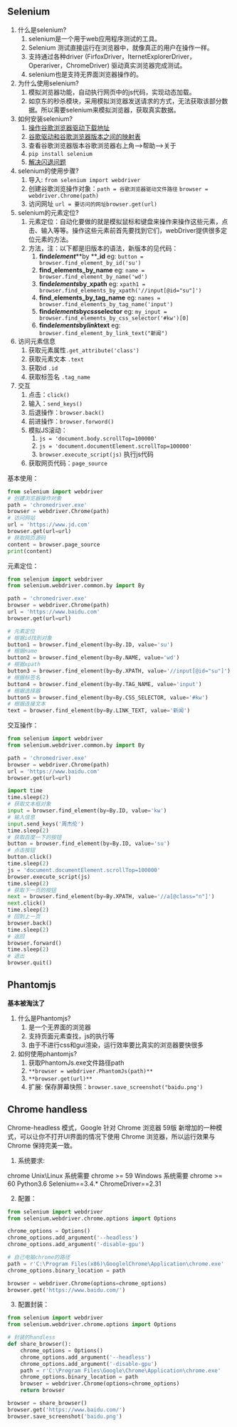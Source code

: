 ## Selenium
1. 什么是selenium?
   1. selenium是一个用于web应用程序测试的工具。
   2. Selenium 测试直接运行在浏览器中，就像真正的用户在操作一样。
   3. 支持通过各种driver (FirfoxDriver，IternetExplorerDriver，Operariver，ChromeDriver) 驱动真实浏览器完成测试。
   4. selenium也是支持无界面浏览器操作的。
2. 为什么使用selenium?
   1. 模拟浏览器功能，自动执行网页中的js代码，实现动态加载。
   2. 如京东的秒杀模块，采用模拟浏览器发送请求的方式，无法获取该部分数据。所以需要selenium来模拟浏览器，获取真实数据。
3. 如何安装selenium?
   1. [操作谷歌浏览器驱动下载地址]()
   2. [谷歌驱动和谷歌浏览器版本之间的映射表](http://blog.csdn.net/huilan_same/article/details/51896672) 
   3. 查看谷歌浏览器版本谷歌浏览器右上角-->帮助-->关于
   4. `pip install selenium` 
   5. [解决闪退问题](https://blog.csdn.net/m0_75245302/article/details/128107950)
4. selenium的使用步骤?
   1. 导入: `from selenium import webdriver`
   2. 创建谷歌浏览操作对象：`path = 谷歌浏览器驱动文件路径` `browser = webdriver.Chrome(path)`
   3.  访问网址 `url = 要访问的网址browser.get(url)`
5. selenium的元素定位?
   1. 元素定位：自动化要做的就是模拟鼠标和键盘来操作来操作这些元素，点击、输入等等。操作这些元素前首先要找到它们，webDriver提供很多定位元素的方法。
   2. 方法，注：以下都是旧版本的语法，新版本的见代码：
      1. **find**_**element**_**by **_**id**  eg: `button = browser.find_element_by_id('su')`
      2. **find_elements_by_name** eg: `name = browser.find_element_by_name('wd')`
      3. **find**_**elements**_**by**_**xpath** eg: `xpath1 = browser.find_elements_by_xpath('//input[@id="su"]')`
      4. **find**_**elements_by_tag_name** eg: `names = browser.find_elements_by_tag_name('input')`
      5. **find**_**elements**_**by**_**css**_**selector** eg: `my_input = browser.find_elements_by_css_selector('#kw')[0]`
      6. **find**_**elements**_**by**_**link**_**text** eg: `browser.find_element_by_link_text("新闻")`
6. 访问元素信息
   1. 获取元素属性`.get_attribute('class')`
   2. 获取元素文本 `.text`
   3. 获取id `.id`
   4. 获取标签名 `.tag_name`
7. 交互
   1. 点击：`click()`
   2. 输入：`send_keys()`
   3. 后退操作：`browser.back()`
   4. 前进操作：`browser.forword()`
   5. 模拟JS滚动：
      1. `js = 'document.body.scrollTop=100000'`
      2. `js = 'document.documentElement.scrollTop=100000'`
      3. `browser.execute_script(js)` 执行js代码
   6. 获取网页代码：`page_source`

基本使用：
```python
from selenium import webdriver
# 创建浏览器操作对象
path = 'chromedriver.exe'
browser = webdriver.Chrome(path)
# 访问网站
url = 'https://www.jd.com'
browser.get(url=url)
# 获取网页源码
content = browser.page_source
print(content)
```
元素定位：
```python
from selenium import webdriver
from selenium.webdriver.common.by import By

path = 'chromedriver.exe'
browser = webdriver.Chrome(path)
url = 'https://www.baidu.com'
browser.get(url=url)

# 元素定位
# 根据id找到对象
button1 = browser.find_element(by=By.ID, value='su')
# 根据name
button2 = browser.find_element(by=By.NAME, value='wd')
# 根据xpath
button3 = browser.find_element(by=By.XPATH, value='//input[@id="su"]')
# 根据标签名
button4 = browser.find_element(by=By.TAG_NAME, value='input')
# 根据选择器
button5 = browser.find_element(by=By.CSS_SELECTOR, value='#kw')
# 根据连接文本
text = browser.find_element(by=By.LINK_TEXT, value='新闻')
```
交互操作：
```python
from selenium import webdriver
from selenium.webdriver.common.by import By

path = 'chromedriver.exe'
browser = webdriver.Chrome(path)
url = 'https://www.baidu.com'
browser.get(url=url)

import time
time.sleep(2)
# 获取文本框对象
input = browser.find_element(by=By.ID, value='kw')
# 输入信息
input.send_keys('周杰伦')
time.sleep(2)
# 获取百度一下的按钮
button = browser.find_element(by=By.ID, value='su')
# 点击按钮
button.click()
time.sleep(2)
js = 'document.documentElement.scrollTop=100000'
browser.execute_script(js)
time.sleep(2)
# 获取下一页的按钮
next = browser.find_element(by=By.XPATH, value='//a[@class="n"]')
next.click()
time.sleep(2)
# 回到上一页
browser.back()
time.sleep(2)
# 返回
browser.forward()
time.sleep(2)
# 退出
browser.quit()
```
## Phantomjs
**基本被淘汰了**

1. 什么是Phantomjs?
   1. 是一个无界面的浏览器
   2. 支持页面元素查找，js的执行等
   3.  由于不进行css和gui渲染，运行效率要比真实的浏览器要快很多
2. 如何使用phantomjs?
   1. 获取PhantomJs.exe文件路径path
   2. `**browser = webdriver.PhantomJs(path)**`
   3. `**browser.get(url)**`
   4. 扩展: 保存屏幕快照：`browser.save_screenshot("baidu.png')`
## Chrome handless
Chrome-headless 模式，Google 针对 Chrome 浏览器 59版 新增加的一种模式，可以让你不打开UI界面的情况下使用 Chrome 浏览器，所以运行效果与 Chrome 保持完美一致。

1. 系统要求:

chrome
Unix\Linux 系统需要 chrome >= 59
Windows 系统需要 chrome >= 60
Python3.6
Selenium==3.4.*
ChromeDriver==2.31

2. 配置：
```python
from selenium import webdriver
from selenium.webdriver.chrome.options import Options

chrome_options = Options()
chrome_options.add_argument('--headless')
chrome_options.add_argument('-disable-gpu')

# 自己电脑chrome的路径
path = r'C:\Program Files(x86)\GooglelChrome\Application\chrome.exe'
chrome_options.binary_location = path

browser = webdriver.Chrome(options=chrome_options)
browser.get('https://www.baidu.com/')
```

3. 配置封装：
```python
from selenium import webdriver
from selenium.webdriver.chrome.options import Options

# 封装的handless
def share_browser():
    chrome_options = Options()
    chrome_options.add_argument('--headless')
    chrome_options.add_argument('-disable-gpu')
    path = r'C:\Program Files\Google\Chrome\Application\chrome.exe'
    chrome_options.binary_location = path
    browser = webdriver.Chrome(options=chrome_options)
    return browser

browser = share_browser()
browser.get('https://www.baidu.com/')
browser.save_screenshot('baidu.png')
```
